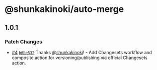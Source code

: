 # @shunkakinoki/auto-merge

## 1.0.1

### Patch Changes

- [#4](https://github.com/shunkakinoki/actions/pull/4) [`b6be532`](https://github.com/shunkakinoki/actions/commit/b6be532e85abbcd72739684c8dc6cbb19f98b196) Thanks [@shunkakinoki](https://github.com/shunkakinoki)! - Add Changesets workflow and composite action for versioning/publishing via official Changesets action.
